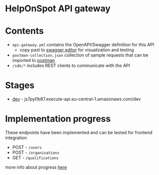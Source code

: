 # HelpOnSpot API gateway

# Contents
* `api-gateway.yml` contains the OpenAPI/Swagger definition for this API 
  * copy past to [swagger editor](https://editor.swagger.io/) for visualization and testing
* `postman-collection.json` collection of sample requests that can be imported to [postman](https://www.postman.com)
* `/sdk/*` includes REST clients to communicate with the API

# Stages
* [dev](https://js7pyl1b87.execute-api.eu-central-1.amazonaws.com/dev) - js7pyl1b87.execute-api.eu-central-1.amazonaws.com/dev

# Implementation progress
These endpoints have been implemented and can be tested for frontend integration
* POST - `/users`
* POST - `/organisations`
* GET - `/qualifications`

more info about progress [here](https://github.com/orgs/Helfer-Portal/projects/3)
